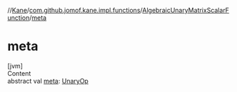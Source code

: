 //[Kane](../../index.md)/[com.github.jomof.kane.impl.functions](../index.md)/[AlgebraicUnaryMatrixScalarFunction](index.md)/[meta](meta.md)



# meta  
[jvm]  
Content  
abstract val [meta](meta.md): [UnaryOp](../../com.github.jomof.kane.impl/-unary-op/index.md)  



